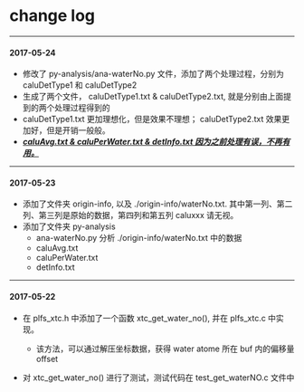 # change log

---

#### 2017-05-24

- 修改了 py-analysis/ana-waterNo.py 文件，添加了两个处理过程，分别为 caluDetType1 和 caluDetType2
- 生成了两个文件， caluDetType1.txt & caluDetType2.txt, 就是分别由上面提到的两个处理过程得到的
- caluDetType1.txt 更加理想化，但是效果不理想； caluDetType2.txt 效果更加好，但是开销一般般。
- **<u>*caluAvg.txt & caluPerWater.txt & detInfo.txt 因为之前处理有误，不再有用。*</u>**

---

#### 2017-05-23

- 添加了文件夹 origin-info, 以及 ./origin-info/waterNo.txt. 其中第一列、第二列、第三列是原始的数据，第四列和第五列 caluxxx 请无视。
- 添加了文件夹 py-analysis
  - ana-waterNo.py 分析 ./origin-info/waterNo.txt 中的数据
  - caluAvg.txt
  - caluPerWater.txt
  - detInfo.txt

---

#### 2017-05-22

- 在 plfs_xtc.h 中添加了一个函数 xtc_get_water_no(), 并在 plfs_xtc.c 中实现。

  - 该方法，可以通过解压坐标数据，获得 water atome 所在 buf 内的偏移量 offset




- 对 xtc_get_water_no() 进行了测试，测试代码在 test_get_waterNO.c 文件中